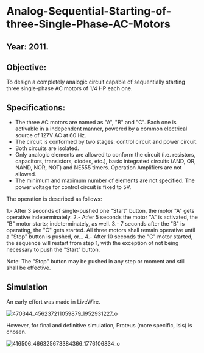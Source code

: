 # Analog-Sequential-Starting-of-three-Single-Phase-AC-Motors

## Year: 2011.

## Objective: 
To design a completely analogic circuit capable of sequentially starting three single-phase AC motors of 1/4 HP each one.

## Specifications: 

* The three AC motors are named as "A", "B" and "C". Each one is activable in a independent manner, powered by a common electrical source of 127V AC at 60 Hz.
* The circuit is conformed by two stages: control circuit and power circuit.
* Both circuits are isolated. 
* Only analogic elements are allowed to conform the circuit (i.e. resistors, capacitors, transistors, diodes, etc.), basic integrated circuits (AND, OR, NAND, NOR, NOT) and NE555 timers. Operation Amplifiers are not allowed.
* The minimum and maximum number of elements are not specified. The power voltage for control circuit is fixed to 5V. 

The operation is described as follows:

1.- After 3 seconds of single-pushed one "Start" button, the motor "A" gets operative indeterminately. 
2.- Atfer 5 seconds the motor "A" is activated, the "B" motor starts; indeterminately, as well. 
3.- 7 seconds after the "B" is operating, the "C" gets started. All three motors shall remain operative until a "Stop" button is pushed, or...
4.- After 10 seconds the "C" motor started, the sequence will restart from step 1, with the exception of not being necessary to push the "Start" button. 

Note: The "Stop" button may be pushed in any step or moment and still shall be effective. 

## Simulation

An early effort was made in LiveWire.

![470344_456237211059879_1952931227_o](https://github.com/Lechuga-Geronimo/Analog-Sequential-Starting-of-three-Single-Phase-AC-Motors/assets/142461885/3f03fcdb-876f-466b-8b00-adec5fd545de)

However, for final and definitive simulation, Proteus (more specific, Isis) is chosen. 

![416506_466325673384366_1776106834_o](https://github.com/Lechuga-Geronimo/Analog-Sequential-Starting-of-three-Single-Phase-AC-Motors/assets/142461885/e962be50-1e69-4dfb-b814-43a17f2c6cde)


